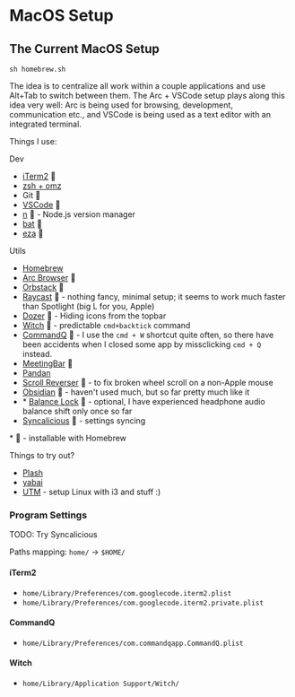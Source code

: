 # MacOS Setup

## The Current MacOS Setup

```shell
sh homebrew.sh
```

The idea is to centralize all work within a couple applications and use Alt+Tab to switch between them. The Arc + VSCode setup plays along this idea very well: Arc is being used for browsing, development, communication etc., and VSCode is being used as a text editor with an integrated terminal.

Things I use:

Dev

- [iTerm2](https://iterm2.com/) 🍺
- [zsh + omz](https://ohmyz.sh/)
- Git 🍺
- [VSCode](https://code.visualstudio.com/download) 🍺
- [n](https://github.com/tj/n) 🍺 - Node.js version manager
- [bat](https://github.com/sharkdp/bat) 🍺
- [eza](https://github.com/eza-community/eza) 🍺

Utils

- [Homebrew](https://brew.sh/)
- [Arc Browser](https://arc.net/) 🍺
- [Orbstack](https://orbstack.dev/) 🍺
- [Raycast](https://www.raycast.com/) 🍺 - nothing fancy, minimal setup; it seems to work much faster than Spotlight (big L for you, Apple)
- [Dozer](https://github.com/Mortennn/Dozer) 🍺 - Hiding icons from the topbar
- [Witch](https://manytricks.com/witch/) 🍺 - predictable `cmd+backtick` command
- [CommandQ](https://commandqapp.com/) 🍺 - I use the `cmd + W` shortcut quite often, so there have been accidents when I closed some app by missclicking `cmd + Q` instead.
- [MeetingBar](https://github.com/leits/MeetingBar) 🍺
- [Pandan](https://sindresorhus.com/pandan#non-app-store-version)
- [Scroll Reverser](https://pilotmoon.com/scrollreverser/) 🍺 - to fix broken wheel scroll on a non-Apple mouse
- [Obsidian](https://obsidian.md/) 🍺 - haven't used much, but so far pretty much like it
- \* [Balance Lock](https://www.tunabellysoftware.com/balance_lock/) 🍺 - optional, I have experienced headphone audio balance shift only once so far
- [Syncalicious](https://github.com/zenangst/Syncalicious) 🍺 - settings syncing

\* 🍺 - installable with Homebrew

Things to try out?

- [Plash](https://github.com/sindresorhus/Plash)
- [yabai](https://github.com/koekeishiya/yabai)
- [UTM](https://mac.getutm.app/) - setup Linux with i3 and stuff :)

### Program Settings

TODO: Try Syncalicious

Paths mapping: `home/` -> `$HOME/`

#### iTerm2

- `home/Library/Preferences/com.googlecode.iterm2.plist`
- `home/Library/Preferences/com.googlecode.iterm2.private.plist`

#### CommandQ

- `home/Library/Preferences/com.commandqapp.CommandQ.plist`

#### Witch

- `home/Library/Application Support/Witch/`
